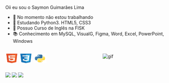 Oii eu sou o Saymon Guimarães Lima

- 🔭 No momento não estou trabalhando
- 🌱 Estudando Python3. HTML5, CSS3
- 👅 Possuo Curso de Inglês na FISK
- 📚 Conhecimento em MySQL, VisualG, Figma, Word, Excel, PowerPoint, Windows


  


<div style="display: inline_block"><br>
 <img align="center" alt="Rafa-HTML" height="30" width="40" src="https://raw.githubusercontent.com/devicons/devicon/master/icons/html5/html5-original.svg">
  <img align="center" alt="Rafa-CSS" height="30" width="40" src="https://raw.githubusercontent.com/devicons/devicon/master/icons/css3/css3-original.svg">
  <img align="center" alt="Rafa-Python" height="30" width="40" src="https://raw.githubusercontent.com/devicons/devicon/master/icons/python/python-original.svg">
   <img align="right" alt="gif"  height="200" width="200" src="https://tenor.com/view/mickey-whistling-good-morning-gif-9247170.gif">

</div>

##

<div> 
  
  <a href="https://www.instagram.com/saymonzzn/" target="_blank"><img src="https://img.shields.io/badge/-Instagram-%23E4405F?style=for-the-badge&logo=instagram&logoColor=white" target="_blank"></a>
  <a href = "mailto:oisaymon@gmail.com"><img src="https://img.shields.io/badge/-Gmail-%23333?style=for-the-badge&logo=gmail&logoColor=white" target="_blank"></a>
  <a href="https://www.linkedin.com/in/saymon-guimarães-lima-7389a9232/" target="_blank"><img src="https://img.shields.io/badge/-LinkedIn-%230077B5?style=for-the-badge&logo=linkedin&logoColor=white" target="_blank"></a> 
  
</div>

